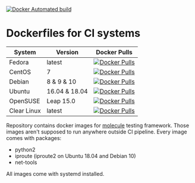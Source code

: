 [![Docker Automated build](https://img.shields.io/docker/automated/paulfantom/fedora-molecule.svg)](https://img.shields.io/docker/automated/paulfantom/fedora-molecule.svg)

# Dockerfiles for CI systems

| System | Version | Docker Pulls  |
| ------ | ------- | ------------- |
| Fedora | latest | [![Docker Pulls](https://img.shields.io/docker/pulls/paulfantom/fedora-molecule.svg)](https://hub.docker.com/r/paulfantom/fedora-molecule) |
| CentOS | 7 | [![Docker Pulls](https://img.shields.io/docker/pulls/paulfantom/centos-molecule.svg)](https://hub.docker.com/r/paulfantom/centos-molecule) |
| Debian | 8 & 9 & 10 |[![Docker Pulls](https://img.shields.io/docker/pulls/paulfantom/debian-molecule.svg)](https://hub.docker.com/r/paulfantom/debian-molecule) |
| Ubuntu | 16.04 & 18.04 | [![Docker Pulls](https://img.shields.io/docker/pulls/paulfantom/ubuntu-molecule.svg)](https://hub.docker.com/r/paulfantom/ubuntu-molecule) |
| OpenSUSE | Leap 15.0 | [![Docker Pulls](https://img.shields.io/docker/pulls/paulfantom/opensuse-molecule.svg)](https://hub.docker.com/r/paulfantom/opensuse-molecule) |
| Clear Linux | latest | [![Docker Pulls](https://img.shields.io/docker/pulls/paulfantom/clearlinux-molecule.svg)](https://hub.docker.com/r/paulfantom/clearlinux-molecule) |

Repository contains docker images for [molecule](https://github.com/metacloud/molecule) testing framework. Those images aren't supposed to run anywhere outside CI pipeline.
Every image comes with packages:
- python2
- iproute (iproute2 on Ubuntu 18.04 and Debian 10)
- net-tools

All images come with systemd installed.

